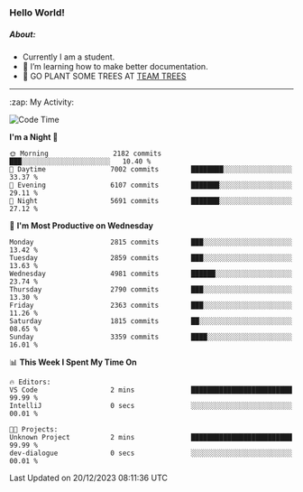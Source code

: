 ### Hello World!

##### About:
- Currently I am a student.
- 🌱 I’m learning how to make better documentation.
- 🌱 GO PLANT SOME TREES AT [TEAM TREES](https://teamtrees.org/)

---
  <summary>:zap: My Activity:</summary>
  
<!--START_SECTION:waka-->
![Code Time](http://img.shields.io/badge/Code%20Time-1%2C267%20hrs%2050%20mins-blue)

**I'm a Night 🦉** 

```text
🌞 Morning                2182 commits        ███░░░░░░░░░░░░░░░░░░░░░░   10.40 % 
🌆 Daytime                7002 commits        ████████░░░░░░░░░░░░░░░░░   33.37 % 
🌃 Evening                6107 commits        ███████░░░░░░░░░░░░░░░░░░   29.11 % 
🌙 Night                  5691 commits        ███████░░░░░░░░░░░░░░░░░░   27.12 % 
```
📅 **I'm Most Productive on Wednesday** 

```text
Monday                   2815 commits        ███░░░░░░░░░░░░░░░░░░░░░░   13.42 % 
Tuesday                  2859 commits        ███░░░░░░░░░░░░░░░░░░░░░░   13.63 % 
Wednesday                4981 commits        ██████░░░░░░░░░░░░░░░░░░░   23.74 % 
Thursday                 2790 commits        ███░░░░░░░░░░░░░░░░░░░░░░   13.30 % 
Friday                   2363 commits        ███░░░░░░░░░░░░░░░░░░░░░░   11.26 % 
Saturday                 1815 commits        ██░░░░░░░░░░░░░░░░░░░░░░░   08.65 % 
Sunday                   3359 commits        ████░░░░░░░░░░░░░░░░░░░░░   16.01 % 
```


📊 **This Week I Spent My Time On** 

```text
🔥 Editors: 
VS Code                  2 mins              █████████████████████████   99.99 % 
IntelliJ                 0 secs              ░░░░░░░░░░░░░░░░░░░░░░░░░   00.01 % 

🐱‍💻 Projects: 
Unknown Project          2 mins              █████████████████████████   99.99 % 
dev-dialogue             0 secs              ░░░░░░░░░░░░░░░░░░░░░░░░░   00.01 % 
```


 Last Updated on 20/12/2023 08:11:36 UTC
<!--END_SECTION:waka-->
